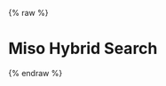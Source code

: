 {% raw %}
<h1 class="hero-title">Miso Hybrid Search</h1>
<div id="miso-hybrid-search-combo" class="miso-hybrid-search-combo"></div>
<script>
const misocmd = window.misocmd || (window.misocmd = []);
misocmd.push(async () => {
  // setup client
  const MisoClient = window.MisoClient;
  const client = new MisoClient(window.DEFAULT_ASK_API_KEY);
  const workflow = client.ui.hybridSearch;
  workflow.useApi({
    facets: ['categories'],
  });
  // render DOM and get elements
  await client.ui.ready;
  const { templates } = MisoClient.ui.defaults.hybridSearch;
  const rootElement = document.querySelector('#miso-hybrid-search-combo');
  rootElement.innerHTML = templates.root({ answerBox: false });
  // start query if specified in URL
  workflow.autoQuery();
});
</script>
{% endraw %}

